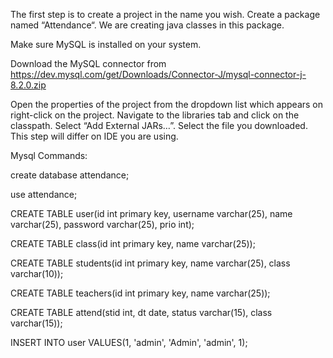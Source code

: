 The first step is to create a project in the name you wish. Create a package named “Attendance“. We are creating java classes in this package.

Make sure MySQL is installed on your system.

Download the MySQL connector from https://dev.mysql.com/get/Downloads/Connector-J/mysql-connector-j-8.2.0.zip

Open the properties of the project from the dropdown list which appears on right-click on the project. Navigate to the libraries tab and click on the classpath. Select “Add External JARs…”. Select the file you downloaded. This step will differ on IDE you are using.

Mysql Commands:

create database attendance;

use attendance;

CREATE TABLE user(id int primary key, username varchar(25), name varchar(25), password varchar(25), prio int);

CREATE TABLE class(id int primary key, name varchar(25));

CREATE TABLE students(id int primary key, name varchar(25), class varchar(10));

CREATE TABLE teachers(id int primary key, name varchar(25));

CREATE TABLE attend(stid int, dt date, status varchar(15), class varchar(15));

INSERT INTO user VALUES(1, 'admin', 'Admin', 'admin', 1);
